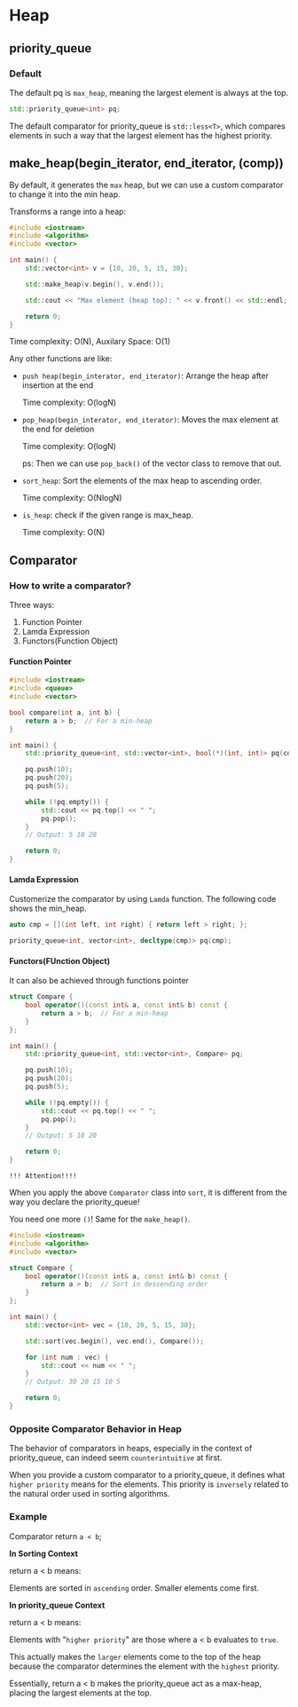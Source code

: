 # Heap

## priority_queue
### Default
The default pq is `max_heap`, meaning the largest element is always at the top.

```C++
std::priority_queue<int> pq;
```

The default comparator for priority_queue is `std::less<T>`, which compares elements in such a way that the largest element has the highest priority.

## make_heap(begin_iterator, end_iterator, (comp))
By default, it generates the `max` heap, but we can use a custom comparator to change it into the min heap.

Transforms a range into a heap:
```C++
#include <iostream>
#include <algorithm>
#include <vector>

int main() {
    std::vector<int> v = {10, 20, 5, 15, 30};

    std::make_heap(v.begin(), v.end());

    std::cout << "Max element (heap top): " << v.front() << std::endl;  // Output: 30

    return 0;
}
```
Time complexity: O(N), Auxilary Space: O(1)

Any other functions are like:
+ `push heap(begin_interator, end_iterator)`: Arrange the heap after insertion at the end

    Time complexity: O(logN)
+ `pop_heap(begin_interator, end_iterator)`: Moves the max element at the end for deletion

    Time complexity: O(logN)

    ps: Then we can use `pop_back()` of the vector class to remove that out.
+ `sort_heap`: Sort the elements of the max heap to ascending order.

    Time complexity: O(NlogN)
+ `is_heap`: check if the given range is max_heap.

    Time complexity: O(N)


## Comparator
### How to write a comparator?
Three ways:
1. Function Pointer
2. Lamda Expression
3. Functors(Function Object)

#### Function Pointer

```C++
#include <iostream>
#include <queue>
#include <vector>

bool compare(int a, int b) {
    return a > b;  // For a min-heap
}

int main() {
    std::priority_queue<int, std::vector<int>, bool(*)(int, int)> pq(compare);

    pq.push(10);
    pq.push(20);
    pq.push(5);

    while (!pq.empty()) {
        std::cout << pq.top() << " ";
        pq.pop();
    }
    // Output: 5 10 20

    return 0;
}
```

#### Lamda Expression

Customerize the comparator by using `Lamda` function.
The following code shows the min_heap.
```C++
auto cmp = [](int left, int right) { return left > right; };

priority_queue<int, vector<int>, decltype(cmp)> pq(cmp);
```

#### Functors(FUnction Object)
It can also be achieved through functions pointer

```C++
struct Compare {
    bool operator()(const int& a, const int& b) const {
        return a > b;  // For a min-heap
    }
};

int main() {
    std::priority_queue<int, std::vector<int>, Compare> pq;

    pq.push(10);
    pq.push(20);
    pq.push(5);

    while (!pq.empty()) {
        std::cout << pq.top() << " ";
        pq.pop();
    }
    // Output: 5 10 20

    return 0;
}
```
`!!! Attention!!!!`

When you apply the above `Comparator` class into `sort`, it is different from the way you declare the priority_queue!

You need one more `()`! 
Same for the `make_heap()`.
```C++
#include <iostream>
#include <algorithm>
#include <vector>

struct Compare {
    bool operator()(const int& a, const int& b) const {
        return a > b;  // Sort in descending order
    }
};

int main() {
    std::vector<int> vec = {10, 20, 5, 15, 30};

    std::sort(vec.begin(), vec.end(), Compare());

    for (int num : vec) {
        std::cout << num << " ";
    }
    // Output: 30 20 15 10 5

    return 0;
}
```

### Opposite Comparator Behavior in Heap

The behavior of comparators in heaps, especially in the context of priority_queue, can indeed seem `counterintuitive` at first. 

When you provide a custom comparator to a priority_queue, it defines what `higher priority` means for the elements. This priority is `inversely` related to the natural order used in sorting algorithms.

### Example
Comparator return `a < b`;

**In Sorting Context**

return a < b means:

Elements are sorted in `ascending` order.
Smaller elements come first.

**In priority_queue Context**

return a < b means:

Elements with "`higher priority`" are those where a < b evaluates to `true`.

This actually makes the `larger` elements come to the top of the heap because the comparator determines the element with the `highest` priority.

Essentially, return a < b makes the priority_queue act as a max-heap, placing the largest elements at the top.
